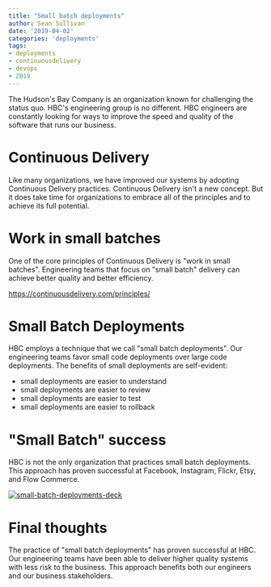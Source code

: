 ```yaml
---
title: "Small batch deployments"
author: Sean Sullivan
date: '2019-04-02'
categories: 'deployments'
tags:
- deployments
- continuousdelivery
- devops
- 2019
---
```


The Hudson's Bay Company is an organization known for challenging the status quo. HBC's engineering group is no different. HBC engineers are constantly looking for ways to improve the speed and quality of the software that runs our business.

# Continuous Delivery
Like many organizations, we have improved our systems by adopting Continuous Delivery practices. Continuous Delivery isn't a new concept. But it does take time for organizations to embrace all of the principles and to achieve its full potential.

# Work in small batches
One of the core principles of Continuous Delivery is "work in small batches". Engineering teams that focus on "small batch" delivery can achieve better quality and better efficiency.

https://continuousdelivery.com/principles/

# Small Batch Deployments

HBC employs a technique that we call "small batch deployments". Our engineering teams favor small code deployments over large code deployments. The benefits of small deployments are self-evident:
- small deployments are easier to understand
- small deployments are easier to review
- small deployments are easier to test
- small deployments are easier to rollback

# "Small Batch" success

HBC is not the only organization that practices small batch deployments. This approach has proven successful at Facebook, Instagram, Flickr, Etsy, and Flow Commerce.

[![small-batch-deployments-deck](./assets/images/small-batch-deployments/small-batch-deployments-480.png)](https://speakerdeck.com/sullis/microservices-portland-oregon-2018-09-25)

# Final thoughts

The practice of "small batch deployments" has proven successful at HBC. Our engineering teams have been able to deliver higher quality systems with less risk to the business. This approach benefits both our engineers and our business stakeholders.
